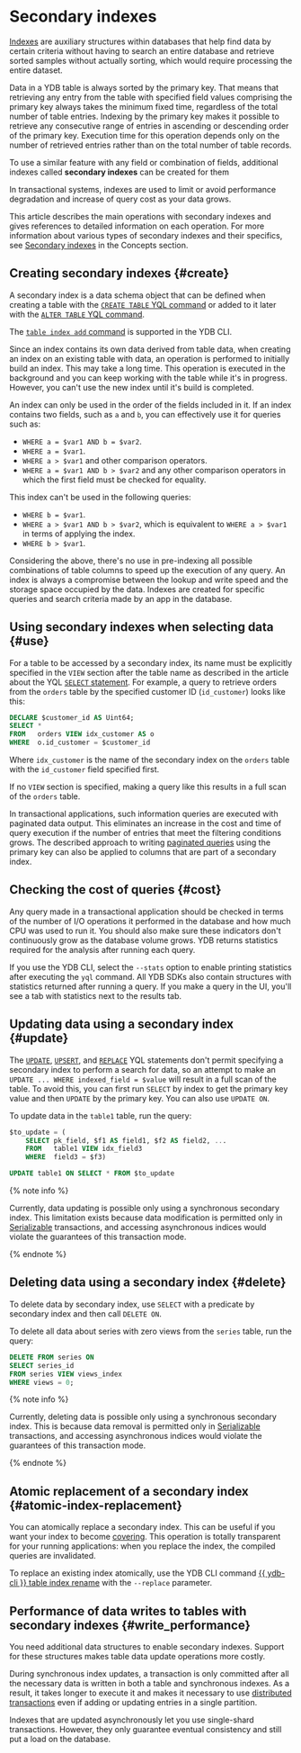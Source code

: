 # Secondary indexes

[Indexes](https://en.wikipedia.org/wiki/Database_index) are auxiliary structures within databases that help find data by certain criteria without having to search an entire database and retrieve sorted samples without actually sorting, which would require processing the entire dataset.

Data in a YDB table is always sorted by the primary key. That means that retrieving any entry from the table with specified field values comprising the primary key always takes the minimum fixed time, regardless of the total number of table entries. Indexing by the primary key makes it possible to retrieve any consecutive range of entries in ascending or descending order of the primary key. Execution time for this operation depends only on the number of retrieved entries rather than on the total number of table records.

To use a similar feature with any field or combination of fields, additional indexes called **secondary indexes** can be created for them

In transactional systems, indexes are used to limit or avoid performance degradation and increase of query cost as your data grows.

This article describes the main operations with secondary indexes and gives references to detailed information on each operation. For more information about various types of secondary indexes and their specifics, see [Secondary indexes](../concepts/secondary_indexes.md) in the Concepts section.

## Creating secondary indexes {#create}

A secondary index is a data schema object that can be defined when creating a table with the [`CREATE TABLE` YQL command](../yql/reference/syntax/create_table/index.md) or added to it later with the [`ALTER TABLE` YQL command](../yql/reference/syntax/alter_table.md).

The [`table index add` command](../reference/ydb-cli/commands/secondary_index.md#add) is supported in the YDB CLI.

Since an index contains its own data derived from table data, when creating an index on an existing table with data, an operation is performed to initially build an index. This may take a long time. This operation is executed in the background and you can keep working with the table while it's in progress. However, you can't use the new index until it's build is completed.

An index can only be used in the order of the fields included in it. If an index contains two fields, such as `a` and `b`, you can effectively use it for queries such as:
* `WHERE a = $var1 AND b = $var2`.
* `WHERE a = $var1`.
* `WHERE a > $var1` and other comparison operators.
* `WHERE a = $var1 AND b > $var2` and any other comparison operators in which the first field must be checked for equality.

This index can't be used in the following queries:
* `WHERE b = $var1`.
* `WHERE a > $var1 AND b > $var2`, which is equivalent to `WHERE a > $var1` in terms of applying the index.
* `WHERE b > $var1`.

Considering the above, there's no use in pre-indexing all possible combinations of table columns to speed up the execution of any query. An index is always a compromise between the lookup and write speed and the storage space occupied by the data. Indexes are created for specific queries and search criteria made by an app in the database.

## Using secondary indexes when selecting data {#use}

For a table to be accessed by a secondary index, its name must be explicitly specified in the `VIEW` section after the table name as described in the article about the YQL [`SELECT` statement](../yql/reference/syntax/select#secondary_index). For example, a query to retrieve orders from the `orders` table by the specified customer ID (`id_customer`) looks like this:

```sql
DECLARE $customer_id AS Uint64;
SELECT *
FROM   orders VIEW idx_customer AS o
WHERE  o.id_customer = $customer_id
```

Where `idx_customer` is the name of the secondary index on the `orders` table with the `id_customer` field specified first.

If no `VIEW` section is specified, making a query like this results in a full scan of the `orders` table.

In transactional applications, such information queries are executed with paginated data output. This eliminates an increase in the cost and time of query execution if the number of entries that meet the filtering conditions grows. The described approach to writing [paginated queries](../dev/paging.md) using the primary key can also be applied to columns that are part of a secondary index.

## Checking the cost of queries {#cost}

Any query made in a transactional application should be checked in terms of the number of I/O operations it performed in the database and how much CPU was used to run it. You should also make sure these indicators don't continuously grow as the database volume grows. YDB returns statistics required for the analysis after running each query.

If you use the YDB CLI, select the `--stats` option to enable printing statistics after executing the `yql` command. All YDB SDKs also contain structures with statistics returned after running a query. If you make a query in the UI, you'll see a tab with statistics next to the results tab.

## Updating data using a secondary index {#update}

The [`UPDATE`](../yql/reference/syntax/update.md), [`UPSERT`](../yql/reference/syntax/upsert_into.md), and [`REPLACE`](../yql/reference/syntax/replace_into.md) YQL statements don't permit specifying a secondary index to perform a search for data, so an attempt to make an `UPDATE ... WHERE indexed_field = $value` will result in a full scan of the table. To avoid this, you can first run `SELECT` by index to get the primary key value and then `UPDATE` by the primary key. You can also use `UPDATE ON`.

To update data in the `table1` table, run the query:

```sql
$to_update = (
    SELECT pk_field, $f1 AS field1, $f2 AS field2, ...
    FROM   table1 VIEW idx_field3
    WHERE  field3 = $f3)

UPDATE table1 ON SELECT * FROM $to_update
```

{% note info %}

Currently, data updating is possible only using a synchronous secondary index. This limitation exists because data modification is permitted only in [Serializable](../concepts/transactions.md#modes) transactions, and accessing asynchronous indices would violate the guarantees of this transaction mode.

{% endnote %}

## Deleting data using a secondary index {#delete}

To delete data by secondary index, use `SELECT` with a predicate by secondary index and then call `DELETE ON`.

To delete all data about series with zero views from the `series` table, run the query:

```sql
DELETE FROM series ON
SELECT series_id
FROM series VIEW views_index
WHERE views = 0;
```

{% note info %}

Currently, deleting data is possible only using a synchronous secondary index. This is because data removal is permitted only in [Serializable](../concepts/transactions.md#modes) transactions, and accessing asynchronous indices would violate the guarantees of this transaction mode.

{% endnote %}

## Atomic replacement of a secondary index {#atomic-index-replacement}

You can atomically replace a secondary index. This can be useful if you want your index to become [covering](../concepts/secondary_indexes.md#covering). This operation is totally transparent for your running applications: when you replace the index, the compiled queries are invalidated.

To replace an existing index atomically, use the YDB CLI command [{{ ydb-cli }} table index rename](../reference/ydb-cli/commands/secondary_index.md#rename) with the  `--replace` parameter.

## Performance of data writes to tables with secondary indexes {#write_performance}

You need additional data structures to enable secondary indexes. Support for these structures makes table data update operations more costly.

During synchronous index updates, a transaction is only committed after all the necessary data is written in both a table and synchronous indexes. As a result, it takes longer to execute it and makes it necessary to use [distributed transactions](../concepts/transactions.md#distributed-tx) even if adding or updating entries in a single partition.

Indexes that are updated asynchronously let you use single-shard transactions. However, they only guarantee eventual consistency and still put a load on the database.

